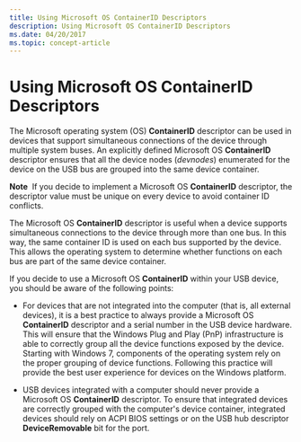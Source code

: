 ```yaml
---
title: Using Microsoft OS ContainerID Descriptors
description: Using Microsoft OS ContainerID Descriptors
ms.date: 04/20/2017
ms.topic: concept-article
---
```


# Using Microsoft OS ContainerID Descriptors


The Microsoft operating system (OS) **ContainerID** descriptor can be used in devices that support simultaneous connections of the device through multiple system buses. An explicitly defined Microsoft OS **ContainerID** descriptor ensures that all the device nodes (*devnodes*) enumerated for the device on the USB bus are grouped into the same device container.

**Note**  If you decide to implement a Microsoft OS **ContainerID** descriptor, the descriptor value must be unique on every device to avoid container ID conflicts.

 

The Microsoft OS **ContainerID** descriptor is useful when a device supports simultaneous connections to the device through more than one bus. In this way, the same container ID is used on each bus supported by the device. This allows the operating system to determine whether functions on each bus are part of the same device container.

If you decide to use a Microsoft OS **ContainerID** within your USB device, you should be aware of the following points:

-   For devices that are not integrated into the computer (that is, all external devices), it is a best practice to always provide a Microsoft OS **ContainerID** descriptor and a serial number in the USB device hardware. This will ensure that the Windows Plug and Play (PnP) infrastructure is able to correctly group all the device functions exposed by the device. Starting with Windows 7, components of the operating system rely on the proper grouping of device functions. Following this practice will provide the best user experience for devices on the Windows platform.

-   USB devices integrated with a computer should never provide a Microsoft OS **ContainerID** descriptor. To ensure that integrated devices are correctly grouped with the computer's device container, integrated devices should rely on ACPI BIOS settings or on the USB hub descriptor **DeviceRemovable** bit for the port.

 

 





